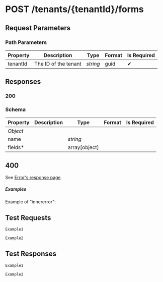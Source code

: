 # **POST**   /tenants/{tenantId}/forms

## __Request Parameters__

### Path Parameters

   | Property | Description          | Type     | Format | Is Required |
   | -------- | -------------------- | -------- | ------ | ----------- |
   | tenantId | The ID of the tenant | _string_ | guid   | ✔           |

## __Responses__

### __200__

### Schema

| Property | Description | Type          | Format | Is Required |
| -------- | ----------- | ------------- | ------ | ----------- |
| _Object_ |             |               |        |             |
| name     |             | _string_      |        |             |
| fields*  |             | array[object] |        |             |

## 400

See [Error's response page](errors.md)

##### Examples

Example of "innererror":

## __Test Requests__

```cURL tab= 
Example1
```

```C# tab=
Example2
```

## __Test Responses__

```cURL tab= 
Example1
```

```C# tab=
Example2
```
